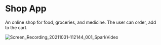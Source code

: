 # Shop App

An online shop for food, groceries, and medicine. The user can order, add to the cart.

![Screen_Recording_20211031-112144_001_SparkVideo](https://user-images.githubusercontent.com/68475465/139570495-c9dc6d8c-73a3-47da-a830-91f8be3a6cab.gif)

